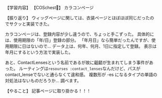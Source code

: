 【学習内容】
【COSchest👗】
カラコンページ

【振り返り】
ウィッグページに関しては、衣装ページとほぼほぼ同じだったのでサクッと実装できた。

カラコンページは、登録内容が少し違うので、ちょっと手こずった。
具体的には、使用期限の「年/日」登録の部分。
「年月日」なら簡単だったんですが、使用期限に日はないので…
データ上は、何年、何月、1日に指定して登録。
表示は年月にするという方法で実装した。

あと、ContactLensesという名前であるが故に齟齬が生まれてしまう事件があった。
ルーティングは```resourses :contact_lenses```なんだけど、パスがcontact_lenseでないと通らなくて違和感。
複数形が -es になるタイプの単語の対処法はないものだろうか…
調べます。

【やること】
記事ページに取り掛かる！！！
